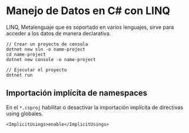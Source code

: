 # Manejo de Datos en C# con LINQ

LINQ, Metalenguaje que es soportado en varios lenguajes, sirve para acceder a los datos de manera declarativa.

```
// Crear un proyecto de consola
dotnet new sln -o name-project
cd name-project
dotnet new console -o name-project

// Ejecutar el proyecto
dotnet run
```

## Importación implícita de namespaces
En el `*.csproj` habilitar o desactivar la importación implícita de directivas using globales.
```
<ImplicitUsings>enable</ImplicitUsings>
```
